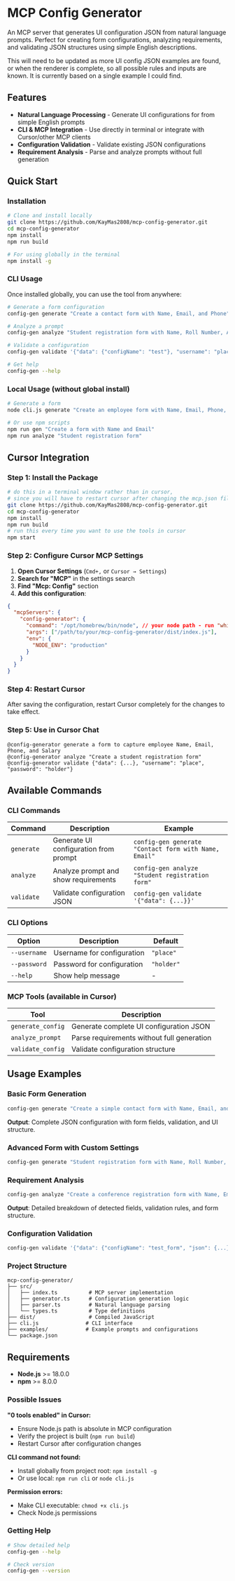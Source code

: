 # MCP Config Generator

An MCP server that generates UI configuration JSON from natural language prompts. Perfect for creating form configurations, analyzing requirements, and validating JSON structures using simple English descriptions.

This will need to be updated as more UI config JSON examples are found, or when the renderer is complete, so all possible rules and inputs are known. It is currently based on a single example I could find.

## Features

- **Natural Language Processing** - Generate UI configurations for from simple English prompts
- **CLI & MCP Integration** - Use directly in terminal or integrate with Cursor/other MCP clients
- **Configuration Validation** - Validate existing JSON configurations
- **Requirement Analysis** - Parse and analyze prompts without full generation

## Quick Start

### Installation

```bash
# Clone and install locally
git clone https://github.com/KayMas2808/mcp-config-generator.git
cd mcp-config-generator
npm install
npm run build

# For using globally in the terminal
npm install -g
```

### CLI Usage

Once installed globally, you can use the tool from anywhere:

```bash
# Generate a form configuration
config-gen generate "Create a contact form with Name, Email, and Phone"

# Analyze a prompt
config-gen analyze "Student registration form with Name, Roll Number, Amount"

# Validate a configuration
config-gen validate '{"data": {"configName": "test"}, "username": "place", "password": "holder"}'

# Get help
config-gen --help
```

### Local Usage (without global install)

```bash
# Generate a form
node cli.js generate "Create an employee form with Name, Email, Phone, Salary"

# Or use npm scripts
npm run gen "Create a form with Name and Email"
npm run analyze "Student registration form"
```

## Cursor Integration

### Step 1: Install the Package

```bash
# do this in a terminal window rather than in cursor,
# since you will have to restart cursor after changing the mcp.json file.
git clone https://github.com/KayMas2808/mcp-config-generator.git
cd mcp-config-generator
npm install
npm run build
# run this every time you want to use the tools in cursor
npm start
```

### Step 2: Configure Cursor MCP Settings

1. **Open Cursor Settings** (`Cmd+,` or `Cursor → Settings`)
2. **Search for "MCP"** in the settings search
3. **Find "Mcp: Config"** section
4. **Add this configuration**:

```json
{
  "mcpServers": {
    "config-generator": {
      "command": "/opt/homebrew/bin/node", // your node path - run "which node"
      "args": ["/path/to/your/mcp-config-generator/dist/index.js"],
      "env": {
        "NODE_ENV": "production"
      }
    }
  }
}
```

### Step 4: Restart Cursor

After saving the configuration, restart Cursor completely for the changes to take effect.

### Step 5: Use in Cursor Chat

```
@config-generator generate a form to capture employee Name, Email, Phone, and Salary
@config-generator analyze "Create a student registration form"
@config-generator validate {"data": {...}, "username": "place", "password": "holder"}
```

## Available Commands

### CLI Commands

| Command | Description | Example |
|---------|-------------|---------|
| `generate` | Generate UI configuration from prompt | `config-gen generate "Contact form with Name, Email"` |
| `analyze` | Analyze prompt and show requirements | `config-gen analyze "Student registration form"` |
| `validate` | Validate configuration JSON | `config-gen validate '{"data": {...}}'` |

### CLI Options

| Option | Description | Default |
|--------|-------------|---------|
| `--username` | Username for configuration | `"place"` |
| `--password` | Password for configuration | `"holder"` |
| `--help` | Show help message | - |

### MCP Tools (available in Cursor)

| Tool | Description |
|------|-------------|
| `generate_config` | Generate complete UI configuration JSON |
| `analyze_prompt` | Parse requirements without full generation |
| `validate_config` | Validate configuration structure |

## Usage Examples

### Basic Form Generation

```bash
config-gen generate "Create a simple contact form with Name, Email, and Phone"
```

**Output**: Complete JSON configuration with form fields, validation, and UI structure.

### Advanced Form with Custom Settings

```bash
config-gen generate "Student registration form with Name, Roll Number, Email, and Fee Amount" --username admin --password secret123
```

### Requirement Analysis

```bash
config-gen analyze "Create a conference registration form with Name, Email, Company, and Registration Fee"
```

**Output**: Detailed breakdown of detected fields, validation rules, and form structure.

### Configuration Validation

```bash
config-gen validate '{"data": {"configName": "test_form", "json": {...}}, "username": "obiwan", "password": "kenobi"}'
```

### Project Structure

```
mcp-config-generator/
├── src/
│   ├── index.ts          # MCP server implementation
│   ├── generator.ts      # Configuration generation logic
│   ├── parser.ts         # Natural language parsing
│   └── types.ts          # Type definitions
├── dist/                 # Compiled JavaScript
├── cli.js               # CLI interface
├── examples/            # Example prompts and configurations
└── package.json
```

## Requirements

- **Node.js** >= 18.0.0
- **npm** >= 8.0.0

### Possible Issues

**"0 tools enabled" in Cursor:**
- Ensure Node.js path is absolute in MCP configuration
- Verify the project is built (`npm run build`)
- Restart Cursor after configuration changes

**CLI command not found:**
- Install globally from project root: `npm install -g`
- Or use local: `npm run cli` or `node cli.js`

**Permission errors:**
- Make CLI executable: `chmod +x cli.js`
- Check Node.js permissions

### Getting Help

```bash
# Show detailed help
config-gen --help

# Check version
config-gen --version
```
